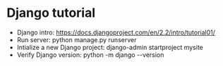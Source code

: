 # Django tutorial
- Django intro: https://docs.djangoproject.com/en/2.2/intro/tutorial01/
- Run server: python manage.py runserver
- Intialize a new Django project: django-admin startproject mysite
- Verify Django version: python -m django --version
